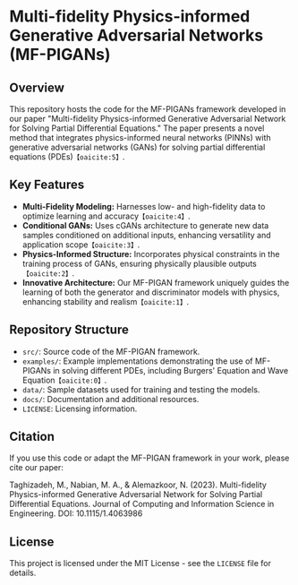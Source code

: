 # Multi-fidelity Physics-informed Generative Adversarial Networks (MF-PIGANs)

## Overview
This repository hosts the code for the MF-PIGANs framework developed in our paper "Multi-fidelity Physics-informed Generative Adversarial Network for Solving Partial Differential Equations." The paper presents a novel method that integrates physics-informed neural networks (PINNs) with generative adversarial networks (GANs) for solving partial differential equations (PDEs)&#8203;``【oaicite:5】``&#8203;.

## Key Features
- **Multi-Fidelity Modeling:** Harnesses low- and high-fidelity data to optimize learning and accuracy&#8203;``【oaicite:4】``&#8203;.
- **Conditional GANs:** Uses cGANs architecture to generate new data samples conditioned on additional inputs, enhancing versatility and application scope&#8203;``【oaicite:3】``&#8203;.
- **Physics-Informed Structure:** Incorporates physical constraints in the training process of GANs, ensuring physically plausible outputs&#8203;``【oaicite:2】``&#8203;.
- **Innovative Architecture:** Our MF-PIGAN framework uniquely guides the learning of both the generator and discriminator models with physics, enhancing stability and realism&#8203;``【oaicite:1】``&#8203;.

## Repository Structure
- `src/`: Source code of the MF-PIGAN framework.
- `examples/`: Example implementations demonstrating the use of MF-PIGANs in solving different PDEs, including Burgers' Equation and Wave Equation&#8203;``【oaicite:0】``&#8203;.
- `data/`: Sample datasets used for training and testing the models.
- `docs/`: Documentation and additional resources.
- `LICENSE`: Licensing information.


## Citation
If you use this code or adapt the MF-PIGAN framework in your work, please cite our paper:

Taghizadeh, M., Nabian, M. A., & Alemazkoor, N. (2023). Multi-fidelity Physics-informed Generative Adversarial Network for Solving Partial Differential Equations. Journal of Computing and Information Science in Engineering. DOI: 10.1115/1.4063986

## License
This project is licensed under the MIT License - see the `LICENSE` file for details.
